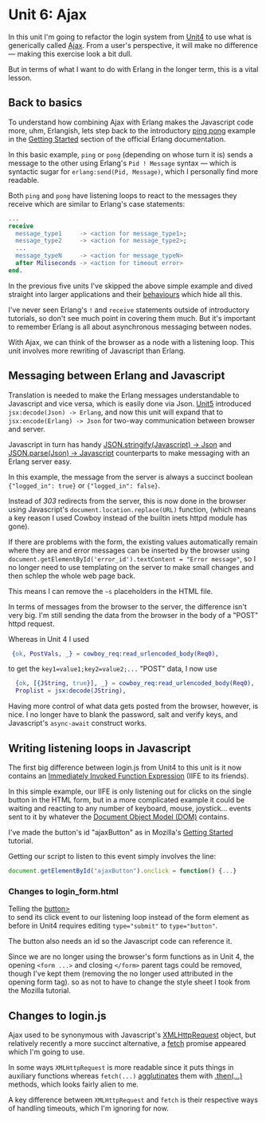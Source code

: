 <h1>Unit 6: Ajax</h1>

In this unit I'm going to refactor the login system from <a href="https://github.com/roblaing/erlang-webapp-howto/tree/master/unit4">Unit4</a>
to use what is generically called <a href="https://developer.mozilla.org/en-US/docs/Web/Guide/AJAX">Ajax</a>. From a user's perspective,
it will make no difference &mdash; making this exercise look a bit dull.

But in terms of what I want to do with Erlang in the longer term, this is a vital lesson.

<h2>Back to basics</h2>

To understand how combining Ajax with Erlang makes the Javascript code more, uhm, Erlangish, 
lets step back to the introductory
<a href="https://erlang.org/doc/getting_started/conc_prog.html#message-passing">ping pong</a> example
in the <a href="https://erlang.org/doc/getting_started/users_guide.html">Getting Started</a> section of the
official Erlang documentation.

In this basic example, `ping` or `pong` (depending on whose turn it is) sends a message to the other using
Erlang's `Pid ! Message` syntax &mdash; which is syntactic sugar for `erlang:send(Pid, Message)`, which I personally
find more readable.

Both `ping` and `pong` have listening loops to react to the messages they receive which are similar to 
Erlang's case statements:

```erlang
...
receive
  message_type1     -> <action for message_type1>;
  message_type2     -> <action for message_type2>;
  ...
  message_typeN     -> <action for message_typeN>
  after Miliseconds -> <action for timeout error> 
end.
```

In the previous five units I've skipped the above simple example and dived straight into 
larger applications and their
<a href="https://erlang.org/doc/design_principles/des_princ.html#behaviours">behaviours</a>
which hide all this.

I've never seen Erlang's `!` and `receive` statements outside of introductory tutorials, so don't see much point
in covering them much. But it's important to remember Erlang is all about asynchronous messaging between nodes.

With Ajax, we can think of the browser as a node with a listening loop. This unit involves more rewriting of Javascript than Erlang.

<h2>Messaging between Erlang and Javascript</h2>

Translation is needed to make the Erlang messages understandable to Javascript and vice versa, which is easily done
via Json. <a href="https://github.com/roblaing/erlang-webapp-howto/tree/master/unit5">Unit5</a> introduced
`jsx:decode(Json) -> Erlang`, and now this unit will expand that to `jsx:encode(Erlang) -> Json` for two-way 
communication between browser and server.

Javascript in turn has handy
<a href="https://developer.mozilla.org/en-US/docs/Web/JavaScript/Reference/Global_Objects/JSON/stringify">
JSON.stringify(Javascript) -> Json</a>
and <a href="https://developer.mozilla.org/en-US/docs/Web/JavaScript/Reference/Global_Objects/JSON/parse">
JSON.parse(Json) -> Javascript</a>
counterparts to make messaging with an Erlang server easy.

In this example, the message from the server is always a succinct boolean `{"logged_in": true}` or `{"logged_in": false}`.

Instead of <em>303</em> redirects from the server, this is now done in the browser using Javascript's 
`document.location.replace(URL)` function, (which means a key reason I used Cowboy instead of the builtin inets httpd
module has gone).

If there are problems with the form, the existing values automatically remain where they are and error messages can be inserted
by the browser using `document.getElementById('error_id').textContent = "Error message"`, so I no longer need to use templating
on the server to make small changes and then schlep the whole web page back.

This means I can remove the `~s` placeholders in the HTML file.

In terms of messages from the browser to the server, the difference isn't very big. I'm still sending the data from the browser
in the body of a "POST" httpd request.

Whereas in Unit 4 I used

```erlang
 {ok, PostVals, _} = cowboy_req:read_urlencoded_body(Req0),
```
to get the `key1=value1;key2=value2;...` "POST" data, I now use

```erlang
  {ok, [{JString, true}], _} = cowboy_req:read_urlencoded_body(Req0),
  Proplist = jsx:decode(JString),
```
Having more control of what data gets posted from the browser, however, is nice. I no longer have to blank
the password, salt and verify keys, and Javascript's `async-await` construct works.

<h2>Writing listening loops in Javascript</h2>

The first big difference between login.js from Unit4 to this unit is it now contains an
<a href="https://developer.mozilla.org/en-US/docs/Glossary/IIFE">Immediately Invoked Function Expression</a> 
(IIFE to its friends).

In this simple example, our IIFE is only listening out for clicks on the single button in the HTML form, but in a more complicated
example it could be waiting and reacting to any number of keyboard, mouse, joystick... events sent to it by whatever the
<a href="https://developer.mozilla.org/en-US/docs/Web/API/Document_Object_Model/Introduction">Document Object Model (DOM)</a>
contains.

I've made the button's id "ajaxButton" as in Mozilla's <a href="https://developer.mozilla.org/en-US/docs/Web/Guide/AJAX/Getting_Started">
Getting Started</a> tutorial.

Getting our script to listen to this event simply involves the line:

```js
document.getElementById("ajaxButton").onclick = function() {...} 
```

<h3>Changes to login_form.html</h3>

Telling the <a href="https://developer.mozilla.org/en-US/docs/Web/HTML/Element/button">button></a>  
to send its click event to our listening loop instead of the form element as before in Unit4 requires
editing `type="submit"` to `type="button"`.

The button also needs an id so the Javascript code can reference it.

Since we are no longer using the browser's form functions as in Unit 4, the opening `<form ...>` and closing `</form>` 
parent tags could be removed, though I've kept them (removing the no longer used attributed in the opening form tag).
so as not to have to change the style sheet I took from the Mozilla tutorial.

<h2>Changes to login.js</h2>

Ajax used to be synonymous with Javascript's
<a href="https://developer.mozilla.org/en-US/docs/Web/API/XMLHttpRequest/Using_XMLHttpRequest">XMLHttpRequest</a> object,
but relatively recently a more succinct alternative, a
<a href="https://developer.mozilla.org/en-US/docs/Web/API/Fetch_API/Using_Fetch">fetch</a> promise appeared which I'm going to use.

In some ways `XMLHttpRequest` is more readable since it puts things in auxiliary functions whereas
`fetch(...)` <a href="https://en.wikipedia.org/wiki/Agglutination">agglutinates</a> them
with <a href="https://developer.mozilla.org/en-US/docs/Web/JavaScript/Reference/Global_Objects/Promise/then">.then(...)</a>
methods, which looks fairly alien to me.

A key difference between `XMLHttpRequest` and `fetch` is their respective ways of handling timeouts, which I'm ignoring for now.


